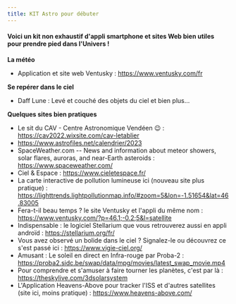 ```yaml
---
title: KIT Astro pour débuter
---
```

#### Voici un kit non exhaustif d'appli smartphone et sites Web bien utiles pour prendre pied dans l'Univers !

**La météo**  
- Application et site web Ventusky : https://www.ventusky.com/fr  

**Se repérer dans le ciel**  
- Daff Lune : Levé et couché des objets du ciel et bien plus...  

**Quelques sites bien pratiques**  
- Le sit du CAV - Centre Astronomique Vendéen 😉 : https://cav2022.wixsite.com/cav-letablier
- https://www.astrofiles.net/calendrier/2023
- SpaceWeather.com -- News and information about meteor showers, solar flares, auroras, and near-Earth asteroids : https://www.spaceweather.com/
- Ciel & Espace : https://www.cieletespace.fr/
- La carte interactive de pollution lumineuse ici (nouveau site plus pratique) : <https://lighttrends.lightpollutionmap.info/#zoom=5&lon=-1.51654&lat=46.83005>
- Fera-t-il beau temps ? le site Ventusky et l'appli du même nom : <https://www.ventusky.com/?p=46.1;-0.2;5&l=satellite>
- Indispensable : le logiciel Stellarium que vous retrouverez aussi en appli androïd : https://stellarium.org/fr/
- Vous avez observé un bolide dans le ciel ? Signalez-le ou découvrez ce s'est passé ici : https://www.vigie-ciel.org/
- Amusant : Le soleil en direct en Infra-rouge par Proba-2 : <https://proba2.sidc.be/swap/data/mpg/movies/latest_swap_movie.mp4>
- Pour comprendre et s'amuser à faire tourner les planètes, c'est par là : <https://theskylive.com/3dsolarsystem>
- L'Application Heavens-Above pour tracker l'ISS et d'autres satellites (site ici, moins pratique) : <https://www.heavens-above.com/>